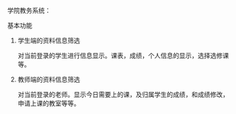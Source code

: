 学院教务系统：

基本功能

1. 学生端的资料信息筛选

   对当前登录的学生进行信息显示。课表，成绩，个人信息的显示，选择选修课等。

2. 教师端的资料信息筛选

   对当前登录的老师。显示今日需要上的课，及归属学生的成绩，和成绩修改，申请上课的教室等等。
              
